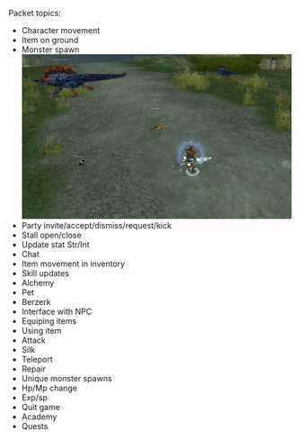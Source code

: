 Packet topics:
- Character movement
- Item on ground
- Monster spawn
![Test](silkroad2.jpg)
- Party invite/accept/dismiss/request/kick
- Stall open/close
- Update stat Str/Int
- Chat
- Item movement in inventory
- Skill updates
- Alchemy
- Pet
- Berzerk
- Interface with NPC
- Equiping items
- Using item
- Attack
- Silk
- Teleport
- Repair
- Unique monster spawns
- Hp/Mp change
- Exp/sp
- Quit game
- Academy
- Quests

